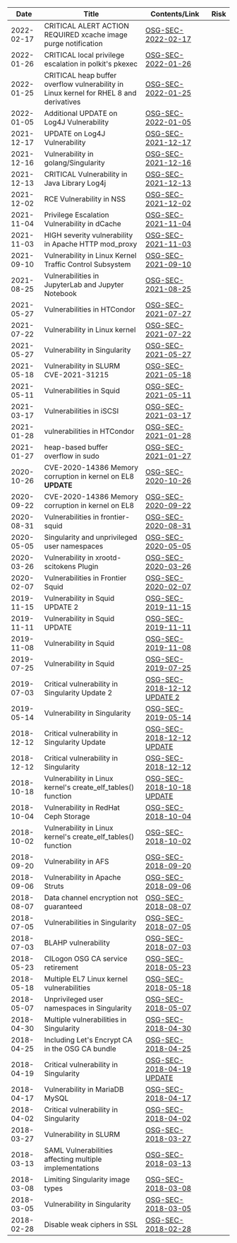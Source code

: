 
| Date        | Title                                                 | Contents/Link       |   Risk        |
|-------------|-------------------------------------------------------|---------------------|---------------|
| 2022-02-17  | CRITICAL ALERT ACTION REQUIRED xcache image purge notification | [OSG-SEC-2022-02-17](./vulns/OSG-SEC-2022-02-17.md) |     |
| 2022-01-26  | CRITICAL local privilege escalation in polkit's pkexec | [OSG-SEC-2022-01-26](./vulns/OSG-SEC-2022-01-26.md) |     |
| 2022-01-25  | CRITICAL heap buffer overflow vulnerability in Linux kernel for RHEL 8 and derivatives | [OSG-SEC-2022-01-25](./vulns/OSG-SEC-2022-01-25.md) |     |
| 2022-01-05  | Additional UPDATE on Log4J Vulnerability | [OSG-SEC-2022-01-05](./vulns/OSG-SEC-2022-01-05.md) |     |
| 2021-12-17  | UPDATE on Log4J Vulnerability | [OSG-SEC-2021-12-17](./vulns/OSG-SEC-2021-12-17.md) |     |
| 2021-12-16  | Vulnerability in golang/Singularity | [OSG-SEC-2021-12-16](./vulns/OSG-SEC-2021-12-16.md) |     |
| 2021-12-13  | CRITICAL Vulnerability in Java Library Log4j | [OSG-SEC-2021-12-13](./vulns/OSG-SEC-2021-12-13.md) |     |
| 2021-12-02  | RCE Vulnerability in NSS | [OSG-SEC-2021-12-02](./vulns/OSG-SEC-2021-12-02.md) |     |
| 2021-11-04  | Privilege Escalation Vulnerability in dCache | [OSG-SEC-2021-11-04](./vulns/OSG-SEC-2021-11-04.md) |     | 
| 2021-11-03  | HIGH severity vulnerability in Apache HTTP mod_proxy | [OSG-SEC-2021-11-03](./vulns/OSG-SEC-2021-11-03.md) |     |
| 2021-09-10  | Vulnerability in Linux Kernel Traffic Control Subsystem | [OSG-SEC-2021-09-10](./vulns/OSG-SEC-2021-09-10-Vulnerability-in-Linux-Kernel-Traffic-Control-Subsystem.md) |     | 
| 2021-08-25  | Vulnerabilities in JupyterLab and Jupyter Notebook | [OSG-SEC-2021-08-25](./vulns/OSG-SEC-2021-08-25-Vulnerabilities-in-JupyterLab-and-Jupyter-Notebook.md) |     | 
| 2021-05-27  | Vulnerabilities in HTCondor | [OSG-SEC-2021-07-27](./vulns/OSG-SEC-2021-07-27-Vulnerabilities-in-HTCondor.md) |     | 
| 2021-07-22  | Vulnerability in Linux kernel | [OSG-SEC-2021-07-22](./vulns/OSG-SEC-2021-07-22-Vulnerability-in-Linux-kernel.md) |     | 
| 2021-05-27  | Vulnerability in Singularity | [OSG-SEC-2021-05-27](./vulns/OSG-SEC-2021-05-27-Vulnerability-in-Singularity.md) |     | 
| 2021-05-18  | Vulnerability in SLURM CVE-2021-31215 | [OSG-SEC-2021-05-18](./vulns/OSG-SEC-2021-05-18-Vulnerability-in-SLURM-CVE-2021-31215.md) |     | 
| 2021-05-11  | Vulnerabilities in Squid | [OSG-SEC-2021-05-11](./vulns/OSG-SEC-2021-05-11-Vulnerabilities-in-Squid.md) |     | 
| 2021-03-17  | Vulnerabilities in iSCSI | [OSG-SEC-2021-03-17](./vulns/OSG-SEC-2021-03-17-Vulnerabilities-in-iSCSI.md) |     | 
| 2021-01-28  | vulnerabilities in HTCondor | [OSG-SEC-2021-01-28](./vulns/OSG-SEC-2021-01-28-vulnerabilities-in-HTCondor.md) |     | 
| 2021-01-27  | heap-based buffer overflow in sudo | [OSG-SEC-2021-01-27](./vulns/OSG-SEC-2021-01-27-heap-based-buffer-overflow-in-sudo.md) |     |
| 2020-10-26  | CVE-2020-14386 Memory corruption in kernel on EL8 **UPDATE** | [OSG-SEC-2020-10-26](./vulns/OSG-SEC-2020-09-22-CVE-2020-14386-Memory-corruption-in-kernel-on-EL8-UPDATE.md) |     | 
| 2020-09-22  | CVE-2020-14386 Memory corruption in kernel on EL8 | [OSG-SEC-2020-09-22](./vulns/OSG-SEC-2020-09-22-CVE-2020-14386-Memory-corruption-in-kernel-on-EL8.md) |     |
| 2020-08-31  | Vulnerabilities in frontier-squid | [OSG-SEC-2020-08-31](./vulns/OSG-SEC-2020-08-31-Vulnerabilities-in-frontier-squid.md) |     |
| 2020-05-05  | Singularity and unprivileged user namespaces | [OSG-SEC-2020-05-05](./vulns/OSG-SEC-2020-05-05-Singularity-and-unprivileged-user-namespaces.md) |     |
| 2020-03-26  | Vulnerability in xrootd-scitokens Plugin| [OSG-SEC-2020-03-26](./vulns/OSG-SEC-2020-03-26-Vulnerability-in-xrootd-scitokens-plugin.md) |     |
| 2020-02-07  | Vulnerabilities in Frontier Squid| [OSG-SEC-2020-02-07](./vulns/OSG-SEC-2020-02-07-Vulnerabilities-in-frontier-squid.md) |     |
| 2019-11-15  | Vulnerability in Squid UPDATE 2| [OSG-SEC-2019-11-15](./vulns/OSG-SEC-2019-11-15-Vulnerability-in-Squid-UPDATE-2.md) |     |
| 2019-11-11  | Vulnerability in Squid UPDATE| [OSG-SEC-2019-11-11](./vulns/OSG-SEC-2019-11-11-Vulnerability-in-Squid-UPDATE.md) |     |
| 2019-11-08  | Vulnerability in Squid | [OSG-SEC-2019-11-08](./vulns/OSG-SEC-2019-11-08-Vulnerability-in-Squid.md) |     |
| 2019-07-25  | Vulnerability in Squid | [OSG-SEC-2019-07-25](./vulns/OSG-SEC-2019-07-25-Vulnerability-in-Squid.md) |     |
| 2019-07-03  | Critical vulnerability in Singularity Update 2 | [OSG-SEC-2018-12-12 UPDATE 2](./vulns/OSG-SEC-2018-12-12-Critical-vulnerability-in-Singularity-Update-2.md) |     |
| 2019-05-14  | Vulnerability in Singularity | [OSG-SEC-2019-05-14](./vulns/OSG-SEC-2019-05-14-Vulnerability-in-Singularity.md) |     |
| 2018-12-12  | Critical vulnerability in Singularity Update | [OSG-SEC-2018-12-12 UPDATE](./vulns/OSG-SEC-2018-12-12-Critical-vulnerability-in-Singularity-Update.md) |     |
| 2018-12-12  | Critical vulnerability in Singularity | [OSG-SEC-2018-12-12](./vulns/OSG-SEC-2018-12-12-Critical-vulnerability-in-Singularity.md) |     |
| 2018-10-18  | Vulnerability in Linux kernel's create_elf_tables() function | [OSG-SEC-2018-10-18 UPDATE](./vulns/OSG-SEC-2018-10-18-Vulnerability-in-Linux-kernel-Update.md) |     |
| 2018-10-04  | Vulnerability in RedHat Ceph Storage | [OSG-SEC-2018-10-04](./vulns/OSG-SEC-2018-10-04-Vulnerability-in-Red-Hat-Ceph-Storage.md) |     |
| 2018-10-02  | Vulnerability in Linux kernel's create_elf_tables() function | [OSG-SEC-2018-10-02](./vulns/OSG-SEC-2018-10-02-Vulnerability-in-Linux-kernel.md) |     |
| 2018-09-20  | Vulnerability in AFS | [OSG-SEC-2018-09-20](./vulns/OSG-SEC-2018-09-20-Vulnerabilities-in-AFS.md) |     |
| 2018-09-06  | Vulnerability in Apache Struts | [OSG-SEC-2018-09-06](./vulns/OSG-SEC-2018-09-06-Apache-Struts-Vulnerability.md) |     |
| 2018-08-07  | Data channel encryption not guaranteed | [OSG-SEC-2018-08-07](./vulns/OSG-SEC-2018-08-07-data-channel-encryption-not-guaranteed.md) |     |
| 2018-07-05  | Vulnerabilities in Singularity | [OSG-SEC-2018-07-05](./vulns/OSG-SEC-2018-07-05-Singularity-Vulnerabilities.md) |     |
| 2018-07-03  | BLAHP vulnerability | [OSG-SEC-2018-07-03](./vulns/OSG-SEC-2018-07-03-BLAHP-Vulnerability.md) |     |
| 2018-05-23  | CILogon OSG CA service retirement | [OSG-SEC-2018-05-23](./vulns/OSG-SEC-2018-05-23-OSG-CA-service-retirement.md) |     |
| 2018-05-18  | Multiple EL7 Linux kernel vulnerabilities | [OSG-SEC-2018-05-18](./vulns/OSG-SEC-2018-05-18-Multiple-EL7-Linux-kernel-vulnerabilities.md) |     |
| 2018-05-07  | Unprivileged user namespaces in Singularity| [OSG-SEC-2018-05-07](./vulns/OSG-SEC-2018-05-07-Unprivileged-User-Namespaces-vulnerability.md) |     |
| 2018-04-30  | Multiple vulnerabilities in Singularity | [OSG-SEC-2018-04-30](./vulns/OSG-SEC-2018-04-30-Multiple-Singularity-Vulnerabilities.md) |     |
| 2018-04-25  | Including Let's Encrypt CA in the OSG CA bundle | [OSG-SEC-2018-04-25](./vulns/OSG-SEC-2018-04-25-Including-Lets-Encrypt-in-OSG-CA-bundle.md) |     |
| 2018-04-19  | Critical vulnerability in Singularity | [OSG-SEC-2018-04-19 UPDATE](./vulns/OSG-SEC-2018-04-19-Critical-Vulnerability-in-Singularity-Update.md) |     |
| 2018-04-17  | Vulnerability in MariaDB MySQL | [OSG-SEC-2018-04-17](./vulns/OSG-SEC-2018-04-17-Vulnerability-in-MariaDB-MySQL.md) |     |
| 2018-04-02  | Critical vulnerability in Singularity | [OSG-SEC-2018-04-02](./vulns/OSG-SEC-2018-04-02-Critical-Vulnerability-in-Singularity.md) |     |
| 2018-03-27  | Vulnerability in SLURM |[OSG-SEC-2018-03-27](./vulns/OSG-SEC-2018-03-27-SLURM-Vulnerability.md) |     |
| 2018-03-13  | SAML Vulnerabilities affecting multiple implementations | [OSG-SEC-2018-03-13](./vulns/OSG-SEC-2018-03-13-SAML-Vulnerabilities-affecting-multiple-implementations.md) |     |
| 2018-03-08  | Limiting Singularity image types | [OSG-SEC-2018-03-08](./vulns/OSG-SEC-2018-03-08-Limiting-Singularity-image-types.md) |     | 
| 2018-03-05  | Vulnerability in Singularity| [OSG-SEC-2018-03-05](./vulns/OSG-SEC-2018-03-05-Singularity-Vulnerability.md)|     |
| 2018-02-28  | Disable weak ciphers in SSL| [OSG-SEC-2018-02-28](./vulns/OSG-SEC-2018-02-28-Weak-SSL-ciphers.md)|     |
